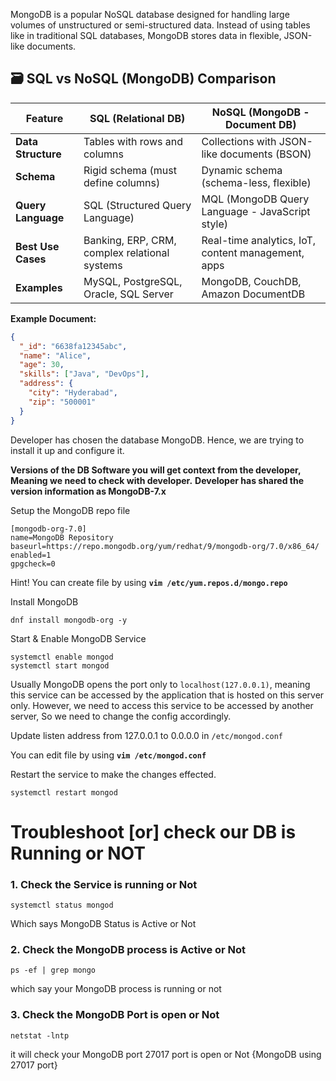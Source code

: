 MongoDB is a popular NoSQL database designed for handling large volumes of unstructured or semi-structured data. Instead of using tables like in traditional SQL databases, MongoDB stores data in flexible, JSON-like documents.

## 🗃️ SQL vs NoSQL (MongoDB) Comparison

| Feature                     | SQL (Relational DB)                           | NoSQL (MongoDB - Document DB)                      |
|----------------------------|-----------------------------------------------|----------------------------------------------------|
| **Data Structure**         | Tables with rows and columns                  | Collections with JSON-like documents (BSON)        |
| **Schema**                 | Rigid schema (must define columns)            | Dynamic schema (schema-less, flexible)             |
| **Query Language**         | SQL (Structured Query Language)               | MQL (MongoDB Query Language - JavaScript style)    |
| **Best Use Cases**         | Banking, ERP, CRM, complex relational systems | Real-time analytics, IoT, content management, apps |
| **Examples**               | MySQL, PostgreSQL, Oracle, SQL Server         | MongoDB, CouchDB, Amazon DocumentDB                |

**Example Document:**

```json
{
  "_id": "6638fa12345abc",
  "name": "Alice",
  "age": 30,
  "skills": ["Java", "DevOps"],
  "address": {
    "city": "Hyderabad",
    "zip": "500001"
  }
}
```

Developer has chosen the database MongoDB. Hence, we are trying to install it up and configure it. 

**Versions of the DB Software you will get context from the developer, Meaning we need to check with developer.**
**Developer has shared the version information as MongoDB-7.x**

Setup the MongoDB repo file 

``` shell title=/etc/yum.repos.d/mongo.repo
[mongodb-org-7.0]
name=MongoDB Repository
baseurl=https://repo.mongodb.org/yum/redhat/9/mongodb-org/7.0/x86_64/
enabled=1
gpgcheck=0
```

Hint! You can create file by using **`vim /etc/yum.repos.d/mongo.repo`**

Install MongoDB 

```shell 
dnf install mongodb-org -y 
```

Start & Enable MongoDB Service 

```shell 
systemctl enable mongod 
systemctl start mongod 
```

Usually MongoDB opens the port only to `localhost(127.0.0.1)`, meaning this service can be accessed by the application that is hosted on this server only. However, we need to access this service to be accessed by another server, So we need to change the config accordingly.

Update listen address from 127.0.0.1 to 0.0.0.0 in `/etc/mongod.conf`

You can edit file by using **`vim /etc/mongod.conf`**

Restart the service to make the changes effected.

```shell 
systemctl restart mongod
```

# Troubleshoot [or] check our DB is Running or NOT

### 1. Check the Service is running or Not
```
systemctl status mongod  
```
Which says MongoDB Status is Active or Not
### 2. Check the MongoDB process is Active or Not
```
ps -ef | grep mongo
```
which say your MongoDB process is running or not
### 3. Check the MongoDB Port is open or Not 
```
netstat -lntp
```
it will check your MongoDB port 27017 port is open or Not {MongoDB using 27017 port}
